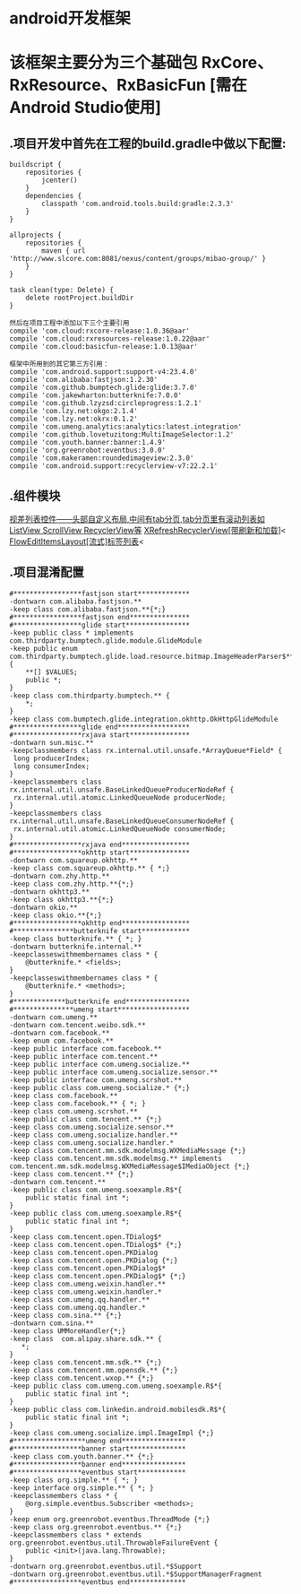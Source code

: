 android开发框架
============
# 该框架主要分为三个基础包 RxCore、RxResource、RxBasicFun [需在Android Studio使用]

## .项目开发中首先在工程的build.gradle中做以下配置:
	buildscript {
	    repositories {
	        jcenter()
	    }
	    dependencies {
	        classpath 'com.android.tools.build:gradle:2.3.3'
	    }
	}

	allprojects {
	    repositories {
	        maven { url 'http://www.slcore.com:8081/nexus/content/groups/mibao-group/' }
	    }
	}

	task clean(type: Delete) {
	    delete rootProject.buildDir
	}

	然后在项目工程中添加以下三个主要引用
	compile 'com.cloud:rxcore-release:1.0.36@aar'
	compile 'com.cloud:rxresources-release:1.0.22@aar'
	compile 'com.cloud:basicfun-release:1.0.13@aar'

	框架中所用到的其它第三方引用：
	compile 'com.android.support:support-v4:23.4.0'
	compile 'com.alibaba:fastjson:1.2.30'
	compile 'com.github.bumptech.glide:glide:3.7.0'
	compile 'com.jakewharton:butterknife:7.0.0'
	compile 'com.github.lzyzsd:circleprogress:1.2.1'
	compile 'com.lzy.net:okgo:2.1.4'
	compile 'com.lzy.net:okrx:0.1.2'
	compile 'com.umeng.analytics:analytics:latest.integration'
	compile 'com.github.lovetuzitong:MultiImageSelector:1.2'
	compile 'com.youth.banner:banner:1.4.9'
	compile 'org.greenrobot:eventbus:3.0.0'
	compile 'com.makeramen:roundedimageview:2.3.0'
	compile 'com.android.support:recyclerview-v7:22.2.1'

## .组件模块

[视差列表控件——头部自定义布局,中间有tab分页,tab分页里有滚动列表如ListView ScrollView RecyclerView等](/docs/parallax_list.md)
[XRefreshRecyclerView[带刷新和加载]](/docs/xrecyclerview.md)<
[FlowEditItemsLayout[流式]标签列表](/docs/tag_list.md)<


## .项目混淆配置

	#*****************fastjson start*************
	-dontwarn com.alibaba.fastjson.**
	-keep class com.alibaba.fastjson.**{*;}
	#*****************fastjson end***************
	#*****************glide start****************
	-keep public class * implements com.thirdparty.bumptech.glide.module.GlideModule
	-keep public enum com.thirdparty.bumptech.glide.load.resource.bitmap.ImageHeaderParser$** {
	    **[] $VALUES;
	    public *;
	}
	-keep class com.thirdparty.bumptech.** {
	    *;
	}
	-keep class com.bumptech.glide.integration.okhttp.OkHttpGlideModule
	#*****************glide end******************
	#*****************rxjava start***************
	-dontwarn sun.misc.**
	-keepclassmembers class rx.internal.util.unsafe.*ArrayQueue*Field* {
	 long producerIndex;
	 long consumerIndex;
	}
	-keepclassmembers class rx.internal.util.unsafe.BaseLinkedQueueProducerNodeRef {
	 rx.internal.util.atomic.LinkedQueueNode producerNode;
	}
	-keepclassmembers class rx.internal.util.unsafe.BaseLinkedQueueConsumerNodeRef {
	 rx.internal.util.atomic.LinkedQueueNode consumerNode;
	}
	#*****************rxjava end*****************
	#*****************okhttp start***************
	-dontwarn com.squareup.okhttp.**
	-keep class com.squareup.okhttp.** { *;}
	-dontwarn com.zhy.http.**
	-keep class com.zhy.http.**{*;}
	-dontwarn okhttp3.**
	-keep class okhttp3.**{*;}
	-dontwarn okio.**
	-keep class okio.**{*;}
	#*****************okhttp end*****************
	#***************butterknife start************
	-keep class butterknife.** { *; }
	-dontwarn butterknife.internal.**
	-keepclasseswithmembernames class * {
	    @butterknife.* <fields>;
	}
	-keepclasseswithmembernames class * {
	    @butterknife.* <methods>;
	}
	#*************butterknife end****************
	#***************umeng start******************
	-dontwarn com.umeng.**
	-dontwarn com.tencent.weibo.sdk.**
	-dontwarn com.facebook.**
	-keep enum com.facebook.**
	-keep public interface com.facebook.**
	-keep public interface com.tencent.**
	-keep public interface com.umeng.socialize.**
	-keep public interface com.umeng.socialize.sensor.**
	-keep public interface com.umeng.scrshot.**
	-keep public class com.umeng.socialize.* {*;}
	-keep class com.facebook.**
	-keep class com.facebook.** { *; }
	-keep class com.umeng.scrshot.**
	-keep public class com.tencent.** {*;}
	-keep class com.umeng.socialize.sensor.**
	-keep class com.umeng.socialize.handler.**
	-keep class com.umeng.socialize.handler.*
	-keep class com.tencent.mm.sdk.modelmsg.WXMediaMessage {*;}
	-keep class com.tencent.mm.sdk.modelmsg.** implements com.tencent.mm.sdk.modelmsg.WXMediaMessage$IMediaObject {*;}
	-keep class com.tencent.** {*;}
	-dontwarn com.tencent.**
	-keep public class com.umeng.soexample.R$*{
	    public static final int *;
	}
	-keep public class com.umeng.soexample.R$*{
	    public static final int *;
	}
	-keep class com.tencent.open.TDialog$*
	-keep class com.tencent.open.TDialog$* {*;}
	-keep class com.tencent.open.PKDialog
	-keep class com.tencent.open.PKDialog {*;}
	-keep class com.tencent.open.PKDialog$*
	-keep class com.tencent.open.PKDialog$* {*;}
	-keep class com.umeng.weixin.handler.**
	-keep class com.umeng.weixin.handler.*
	-keep class com.umeng.qq.handler.**
	-keep class com.umeng.qq.handler.*
	-keep class com.sina.** {*;}
	-dontwarn com.sina.**
	-keep class UMMoreHandler{*;}
	-keep class  com.alipay.share.sdk.** {
	   *;
	}
	-keep class com.tencent.mm.sdk.** {*;}
	-keep class com.tencent.mm.opensdk.** {*;}
	-keep class com.tencent.wxop.** {*;}
	-keep public class com.umeng.com.umeng.soexample.R$*{
	    public static final int *;
	}
	-keep public class com.linkedin.android.mobilesdk.R$*{
	    public static final int *;
	}
	-keep class com.umeng.socialize.impl.ImageImpl {*;}
	#******************umeng end****************
	#*****************banner start**************
	-keep class com.youth.banner.** {*;}
	#*****************banner end****************
	#*****************eventbus start************
	-keep class org.simple.** { *; }
	-keep interface org.simple.** { *; }
	-keepclassmembers class * {
	    @org.simple.eventbus.Subscriber <methods>;
	}
	-keep enum org.greenrobot.eventbus.ThreadMode {*;}
	-keep class org.greenrobot.eventbus.** {*;}
	-keepclassmembers class * extends org.greenrobot.eventbus.util.ThrowableFailureEvent {
	    public <init>(java.lang.Throwable);
	}
	-dontwarn org.greenrobot.eventbus.util.*$Support
	-dontwarn org.greenrobot.eventbus.util.*$SupportManagerFragment
	#*****************eventbus end**************